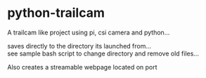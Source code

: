 # python-trailcam
A trailcam like project using pi, csi camera and python...     

saves directly to the directory its launched from...   
see sample bash script to change directory and remove old files...

Also creates a streamable webpage located on port <whatever>  
